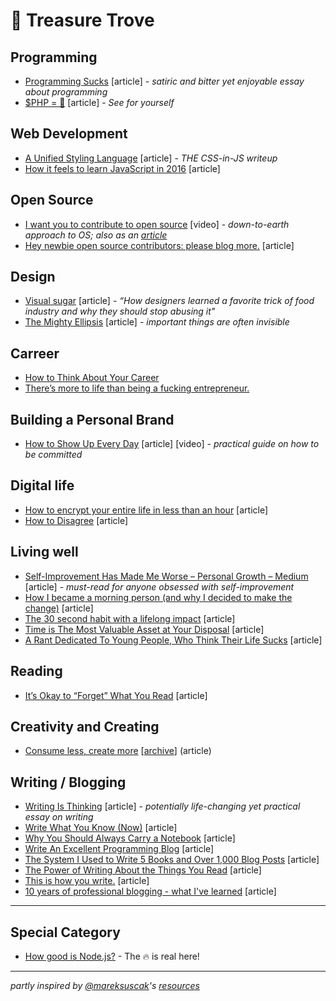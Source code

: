 # 💎 Treasure Trove

## Programming

- [Programming Sucks](https://www.stilldrinking.org/programming-sucks) [article] - _satiric and bitter yet enjoyable essay about programming_
- [$PHP = 💩](https://medium.com/fuzz/php-a0d0b1d365d8) [article] - _See for yourself_

## Web Development

- [A Unified Styling Language](https://medium.com/seek-blog/a-unified-styling-language-d0c208de2660) [article] - _THE CSS-in-JS writeup_
- [How it feels to learn JavaScript in 2016](https://hackernoon.com/how-it-feels-to-learn-javascript-in-2016-d3a717dd577f) [article]
 
## Open Source

- [I want you to contribute to open source](https://www.youtube.com/watch?v=hwdeUG_gySI) [video] - _down-to-earth approach to OS; also as an [article](http://mxstbr.blog/2017/02/creating-open-source-projects/)_
- [Hey newbie open source contributors: please blog more.](https://medium.freecodecamp.org/new-contributors-to-open-source-please-blog-more-920af14cffd) [article]

## Design

- [Visual sugar](https://uxdesign.cc/visual-sugar-f46b47ee04e5) [article] - _“How designers learned a favorite trick of food industry and why they should stop abusing it"_
- [The Mighty Ellipsis](https://medium.com/@jsaito/the-mighty-ellipsis-6c2c00ddc864) [article] - _important things are often invisible_

## Carreer

- [How to Think About Your Career](https://medium.com/the-year-of-the-looking-glass/how-to-think-about-your-career-abf5300eba08)
- [There’s more to life than being a fucking entrepreneur.](https://medium.com/hi-my-name-is-jon/theres-more-to-life-than-being-a-fucking-entrepreneur-332bce126731)

## Building a Personal Brand

- [How to Show Up Every Day](https://seanwes.com/2015/how-to-show-up-every-day/) [article] [video] - _practical guide on how to be committed_

## Digital life

- [How to encrypt your entire life in less than an hour](https://medium.freecodecamp.org/tor-signal-and-beyond-a-law-abiding-citizens-guide-to-privacy-1a593f2104c3) [article]
- [How to Disagree](http://paulgraham.com/disagree.html) [article]

## Living well

- [Self-Improvement Has Made Me Worse – Personal Growth – Medium](https://medium.com/personal-growth/self-improvement-has-made-me-worse-a4cc23e93e7a) [article] - _must-read for anyone obsessed with self-improvement_
- [How I became a morning person (and why I decided to make the change)](https://medium.com/time-dorks/how-i-became-a-morning-person-and-why-i-decided-to-make-the-change-eb1b012a16e5) [article]
- [The 30 second habit with a lifelong impact](https://medium.com/swlh/the-30-second-habit-with-a-lifelong-impact-2c3f948ead98) [article]
- [Time is The Most Valuable Asset at Your Disposal](https://medium.com/the-mission/time-is-the-most-valuable-asset-at-your-disposal-417c0a3f71eb) [article]
- [A Rant Dedicated To Young People, Who Think Their Life Sucks](https://medium.com/personal-growth/a-rant-dedicated-to-young-people-who-think-their-life-sucks-87b230b634a2) [article]

## Reading

- [It’s Okay to “Forget” What You Read](https://medium.com/the-polymath-project/its-okay-to-forget-what-you-read-f4ef1c34cc01) [article]

## Creativity and Creating

- [Consume less, create more](https://tjcx.me/posts/consumption-distraction/) [[archive](https://web.archive.org/web/20191119155155/https://tjcx.me/posts/consumption-distraction/)] (article)

## Writing / Blogging

- [Writing Is Thinking](https://alistapart.com/article/writing-is-thinking) [article] - _potentially life-changing yet practical essay on writing_
- [Write What You Know (Now)](https://alistapart.com/column/write-what-you-know-now) [article]
- [Why You Should Always Carry a Notebook](https://medium.com/the-mission/why-you-should-always-carry-a-notebook-5617803767e0) [article]
- [Write An Excellent Programming Blog](https://emptysqua.re/blog/write-an-excellent-programming-blog/) [article]
- [The System I Used to Write 5 Books and Over 1,000 Blog Posts](https://medium.com/the-mission/the-system-i-used-to-write-5-books-and-over-1-000-blog-posts-5872451d7461) [article]
- [The Power of Writing About the Things You Read](https://medium.com/the-mission/the-power-of-writing-about-the-things-you-read-fc1e81314d0) [article]
- [This is how you write.](https://medium.com/the-mission/this-is-how-you-write-c7cb9610d97d) [article]
- [10 years of professional blogging - what I've learned](http://andrewchen.co/professional-blogging/) [article]

---

## Special Category

- [How good is Node.js?](https://www.quora.com/How-good-is-Node-js/answer/Nick-Steele-7?srid=i9xR&share=3dc778d4) - The 🔥 is real here!

---

_partly inspired by [@mareksuscak](http://github.com/mareksuscak)'s [resources](http://github.com/mareksuscak/resources)_

